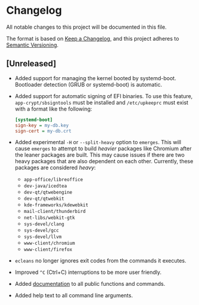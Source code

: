 # Changelog

All notable changes to this project will be documented in this file.

The format is based on [Keep a Changelog](https://keepachangelog.com/en/1.0.0/),
and this project adheres to
[Semantic Versioning](https://semver.org/spec/v2.0.0.html).

## [Unreleased]

* Added support for managing the kernel booted by systemd-boot. Bootloader
  detection (GRUB or systemd-boot) is automatic.
* Added support for automatic signing of EFI binaries. To use this feature,
  `app-crypt/sbsigntools` must be installed and `/etc/upkeeprc` must exist with
  a format like the following:

  ```ini
  [systemd-boot]
  sign-key = my-db.key
  sign-cert = my-db.crt
  ```

* Added experimental `-H` or `--split-heavy` option to `emerges`. This will
  cause `emerges` to attempt to build *heavier* packages like Chromium
  after the leaner packages are built. This may cause issues if there are two
  heavy packages that are also dependent on each other. Currently, these
  packages are considered *heavy*:
  * `app-office/libreoffice`
  * `dev-java/icedtea`
  * `dev-qt/qtwebengine`
  * `dev-qt/qtwebkit`
  * `kde-frameworks/kdewebkit`
  * `mail-client/thunderbird`
  * `net-libs/webkit-gtk`
  * `sys-devel/clang`
  * `sys-devel/gcc`
  * `sys-devel/llvm`
  * `www-client/chromium`
  * `www-client/firefox`
* `ecleans` no longer ignores exit codes from the commands it executes.
* Improved `^C` (Ctrl+C) interruptions to be more user friendly.
* Added [documentation](https://upkeep.readthedocs.io/en/latest/) to all public
  functions and commands.
* Added help text to all command line arguments.
